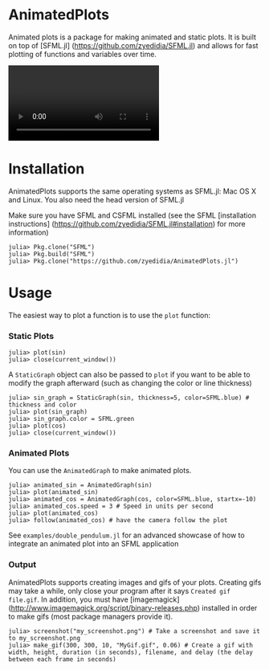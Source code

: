 # AnimatedPlots

Animated plots is a package for making animated and static plots. It is built on top of [SFML.jl] (https://github.com/zyedidia/SFML.jl) and allows for fast plotting of functions and variables over time.

![double pendulum](https://zyedidia.github.io/assets/double_pendulum.webm)

# Installation

AnimatedPlots supports the same operating systems as SFML.jl: Mac OS X and Linux.
You also need the head version of SFML.jl

Make sure you have SFML and CSFML installed (see the SFML [installation instructions] (https://github.com/zyedidia/SFML.jl#installation) for more information)

```
julia> Pkg.clone("SFML")
julia> Pkg.build("SFML")
julia> Pkg.clone("https://github.com/zyedidia/AnimatedPlots.jl")
```

# Usage

The easiest way to plot a function is to use the `plot` function:

### Static Plots

```
julia> plot(sin)
julia> close(current_window())
```

A `StaticGraph` object can also be passed to `plot` if you want to be able to modify the graph afterward (such as changing the color or line thickness)

```
julia> sin_graph = StaticGraph(sin, thickness=5, color=SFML.blue) # thickness and color
julia> plot(sin_graph)
julia> sin_graph.color = SFML.green
julia> plot(cos)
julia> close(current_window())
```

### Animated Plots

You can use the `AnimatedGraph` to make animated plots.

```
julia> animated_sin = AnimatedGraph(sin)
julia> plot(animated_sin)
julia> animated_cos = AnimatedGraph(cos, color=SFML.blue, startx=-10)
julia> animated_cos.speed = 3 # Speed in units per second
julia> plot(animated_cos)
julia> follow(animated_cos) # have the camera follow the plot
```

See `examples/double_pendulum.jl` for an advanced showcase of how to integrate an animated plot into an SFML application

### Output

AnimatedPlots supports creating images and gifs of your plots. Creating gifs may take a while, only close your program after it says `Created gif file.gif`. In addition, you must have [imagemagick] (http://www.imagemagick.org/script/binary-releases.php) installed in order to make gifs (most package managers provide it).

```
julia> screenshot("my_screenshot.png") # Take a screenshot and save it to my_screenshot.png
julia> make_gif(300, 300, 10, "MyGif.gif", 0.06) # Create a gif with width, height, duration (in seconds), filename, and delay (the delay between each frame in seconds)
```
